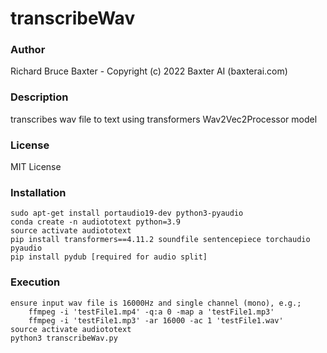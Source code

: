 # transcribeWav

### Author

Richard Bruce Baxter - Copyright (c) 2022 Baxter AI (baxterai.com)

### Description

transcribes wav file to text using transformers Wav2Vec2Processor model 

### License

MIT License

### Installation
```
sudo apt-get install portaudio19-dev python3-pyaudio
conda create -n audiototext python=3.9
source activate audiototext
pip install transformers==4.11.2 soundfile sentencepiece torchaudio pyaudio
pip install pydub [required for audio split]
```

### Execution
```
ensure input wav file is 16000Hz and single channel (mono), e.g.;
	ffmpeg -i 'testFile1.mp4' -q:a 0 -map a 'testFile1.mp3'
	ffmpeg -i 'testFile1.mp3' -ar 16000 -ac 1 'testFile1.wav'
source activate audiototext
python3 transcribeWav.py
```
